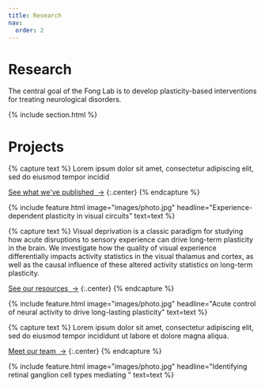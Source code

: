 ```yaml
---
title: Research
nav:
  order: 2
---
```


# <i class="fas fa-microscope"></i>Research

The central goal of the Fong Lab is to develop plasticity-based interventions for treating neurological disorders.

{% include section.html %}

# Projects

{% capture text %}
Lorem ipsum dolor sit amet, consectetur adipiscing elit, sed do eiusmod tempor incidid

[See what we've published &nbsp;→](research)
{:.center}
{% endcapture %}

{%
  include feature.html
  image="images/photo.jpg"
  headline="Experience-dependent plasticity in visual circuits"
  text=text
%}

{% capture text %}
Visual deprivation is a classic paradigm for studying how acute disruptions to sensory experience can drive long-term plasticity in the brain.  We investigate how the quality of visual experience differentially impacts activity statistics in the visual thalamus and cortex, as well as the causal influence of these altered activity statistics on long-term plasticity.

[See our resources &nbsp;→](resources)
{:.center}
{% endcapture %}

{%
  include feature.html
  image="images/photo.jpg"
  headline="Acute control of neural activity to drive long-lasting plasticity"
  text=text
%}

{% capture text %}
Lorem ipsum dolor sit amet, consectetur adipiscing elit, sed do eiusmod tempor incididunt ut labore et dolore magna aliqua.

[Meet our team &nbsp;→](team)
{:.center}
{% endcapture %}

{%
  include feature.html
  image="images/photo.jpg"
  headline="Identifying retinal ganglion cell types mediating "
  text=text
%}
